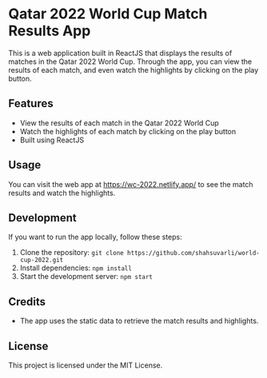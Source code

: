 Qatar 2022 World Cup Match Results App
======================================

This is a web application built in ReactJS that displays the results of matches in the Qatar 2022 World Cup. Through the app, you can view the results of each match, and even watch the highlights by clicking on the play button.

Features
--------

-   View the results of each match in the Qatar 2022 World Cup
-   Watch the highlights of each match by clicking on the play button
-   Built using ReactJS

Usage
-----

You can visit the web app at <https://wc-2022.netlify.app/> to see the match results and watch the highlights.

Development
-----------

If you want to run the app locally, follow these steps:

1.  Clone the repository: `git clone https://github.com/shahsuvarli/world-cup-2022.git`
2.  Install dependencies: `npm install`
3.  Start the development server: `npm start`

Credits
-------

-   The app uses the static data to retrieve the match results and highlights.

License
-------

This project is licensed under the MIT License.
